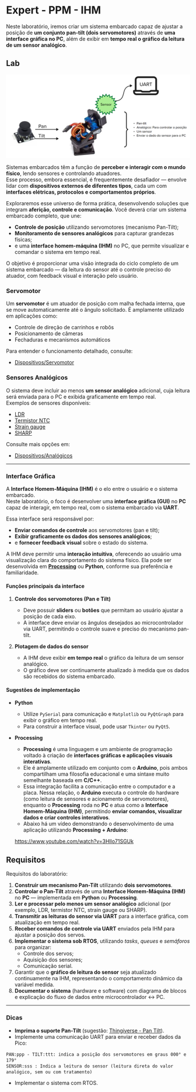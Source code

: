 # Expert - PPM - IHM

Neste laboratório, iremos criar um sistema embarcado capaz de ajustar a posição de **um conjunto pan-tilt (dois servomotores)** através de **uma interface gráfica no PC**, além de exibir em **tempo real o gráfico da leitura de um sensor analógico**.

## Lab

![](imgs-sensores/pan-tilt.png)

Sistemas embarcados têm a função de **perceber e interagir com o mundo físico**, lendo sensores e controlando atuadores.  
Esse processo, embora essencial, é frequentemente desafiador — envolve lidar com **dispositivos externos de diferentes tipos**, cada um com **interfaces elétricas, protocolos e comportamentos próprios**.

Exploraremos esse universo de forma prática, desenvolvendo soluções que integram **aferição, controle e comunicação**. Você deverá criar um sistema embarcado completo, que une:
- **Controle de posição** utilizando servomotores (mecanismo Pan-Tilt);
- **Monitoramento de sensores analógicos** para capturar grandezas físicas;
- e uma **interface homem-máquina (IHM)** no PC, que permite visualizar e comandar o sistema em tempo real.

O objetivo é proporcionar uma visão integrada do ciclo completo de um sistema embarcado — da leitura do sensor até o controle preciso do atuador, com feedback visual e interação pelo usuário.

### Servomotor

Um **servomotor** é um atuador de posição com malha fechada interna, que se move automaticamente até o ângulo solicitado. É amplamente utilizado em aplicações como:

- Controle de direção de carrinhos e robôs
- Posicionamento de câmeras
- Fechaduras e mecanismos automáticos

Para entender o funcionamento detalhado, consulte:
- [Dispositivos/Servomotor](/guides/dispositivos-servo)

### Sensores Analógicos

O sistema deve incluir ao menos **um sensor analógico** adicional, cuja leitura será enviada para o PC e exibida graficamente em tempo real.  
Exemplos de sensores disponíveis:

- [LDR](/guides/dispositivos-analogicos/#ldr)
- [Termistor NTC](/guides/dispositivos-analogicos/#termistor-ntc)
- [Strain gauge](/guides/dispositivos-analogicos/#strain-gauge)
- [SHARP](/guides/site/dispositivos-analogicos/#sharp)

Consulte mais opções em:
- [Dispositivos/Analógicos](/guides/dispositivos-analogicos)

---

### Interface Gráfica

A **Interface Homem-Máquina (IHM)** é o elo entre o usuário e o sistema embarcado.  
Neste laboratório, o foco é desenvolver uma **interface gráfica (GUI)** no **PC** capaz de interagir, em tempo real, com o sistema embarcado via **UART**.

Essa interface será responsável por:
- **Enviar comandos de controle** aos servomotores (pan e tilt);
- **Exibir graficamente os dados dos sensores analógicos**;
- e **fornecer feedback visual** sobre o estado do sistema.

A IHM deve permitir uma **interação intuitiva**, oferecendo ao usuário uma visualização clara do comportamento do sistema físico. Ela pode ser desenvolvida em **[Processing](https://www.youtube.com/watch?v=3Hllo71SGUk)** ou **Python**, conforme sua preferência e familiaridade.

#### Funções principais da interface

1. **Controle dos servomotores (Pan e Tilt)**  
   - Deve possuir **sliders** ou **botões** que permitam ao usuário ajustar a posição de cada eixo.  
   - A interface deve enviar os ângulos desejados ao microcontrolador via UART, permitindo o controle suave e preciso do mecanismo pan-tilt.

2. **Plotagem de dados do sensor**  
   - A IHM deve exibir **em tempo real** o gráfico da leitura de um sensor analógico.  
   - O gráfico deve ser continuamente atualizado à medida que os dados são recebidos do sistema embarcado.

#### Sugestões de implementação

- **Python**  
  - Utilize `PySerial` para comunicação e `Matplotlib` ou `PyQtGraph` para exibir o gráfico em tempo real.  
  - Para construir a interface visual, pode usar `Tkinter` ou `PyQt5`.

- **Processing**  
  - **Processing** é uma linguagem e um ambiente de programação voltado à criação de **interfaces gráficas e aplicações visuais interativas**.  
  - Ele é amplamente utilizado em conjunto com o **Arduino**, pois ambos compartilham uma filosofia educacional e uma sintaxe muito semelhante baseada em **C/C++**.  
  - Essa integração facilita a comunicação entre o computador e a placa. Nessa relação, o **Arduino** executa o controle do hardware (como leitura de sensores e acionamento de servomotores), enquanto o **Processing** roda no **PC** e atua como a **Interface Homem-Máquina (IHM)**, permitindo **enviar comandos, visualizar dados e criar controles interativos**.  
  - Abaixo há um vídeo demonstrando o desenvolvimento de uma aplicação utilizando **Processing + Arduino**:

  https://www.youtube.com/watch?v=3Hllo71SGUk


## Requisitos

Requisitos do laboratório:

1. **Construir um mecanismo Pan-Tilt** utilizando **dois servomotores**.
2. **Controlar o Pan-Tilt** através de uma **Interface Homem-Máquina (IHM)** no **PC** — implementada em **Python** ou **Processing**.
3. **Ler e processar pelo menos um sensor analógico** adicional (por exemplo, LDR, termistor NTC, strain gauge ou SHARP).
4. **Transmitir as leituras do sensor via UART** para a interface gráfica, com atualização em tempo real.
5. **Receber comandos de controle via UART** enviados pela IHM para ajustar a posição dos servos.
6. **Implementar o sistema sob RTOS**, utilizando *tasks*, *queues* e *semáforos* para organizar:
   - Controle dos servos;
   - Aquisição dos sensores;
   - Comunicação serial.
7. Garantir que o **gráfico de leitura do sensor** seja atualizado continuamente na IHM, representando o comportamento dinâmico da variável medida.
8. **Documentar o sistema** (hardware e software) com diagrama de blocos e explicação do fluxo de dados entre microcontrolador ↔ PC.

---

### Dicas

- **Imprima o suporte Pan-Tilt** (sugestão: [Thingiverse - Pan Tilt](https://www.thingiverse.com/thing:708819)).
- Implemente uma comunicação UART para enviar e receber dados da Pico:
```
PAN:ppp - TILT:ttt: indica a posição dos servomotores em graus 000° e 179°
SENSOR:sss : Indica a leitura do sensor (leitura direta do valor analógico, sem ou com tratamento)
```
- Implementar o sistema com RTOS.



